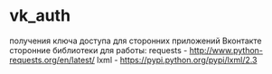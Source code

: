 vk_auth
=======

получения ключа доступа для сторонних приложений Вконтакте
сторонние библиотеки для работы:
  requests - http://www.python-requests.org/en/latest/
  lxml - https://pypi.python.org/pypi/lxml/2.3
